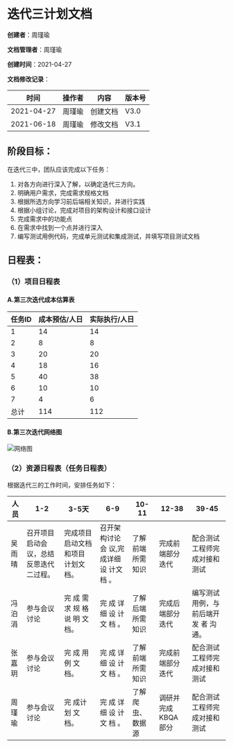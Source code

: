 # 迭代三计划文档

**创建者**：周瑾瑜

**文档管理者**：周瑾瑜

**创建时间**：2021-04-27

**文档修改记录**：

| 时间       | 操作者 | 内容     | 版本号 |
| ---------- | ------ | -------- | ------ |
| 2021-04-27 | 周瑾瑜 | 创建文档 | V3.0   |
| 2021-06-18 | 周瑾瑜 | 修改文档 | V3.1   |

## 阶段目标：

在迭代三中，团队应该完成以下任务：

1. 对各方向进行深入了解，以确定迭代三方向。
2. 明确用户需求，完成需求规格文档
3. 根据所选方向学习前后端相关知识，并进行实践
4. 根据小组讨论，完成对项目的架构设计和接口设计
5. 完成需求中的功能点
6. 在需求中找到一个点并进行深入
7. 编写测试用例代码，完成单元测试和集成测试，并填写项目测试文档

## 日程表：

### （1）项目日程表

#### A.第三次迭代成本估算表

| 任务ID | 成本预估/人日 | 实际执行/人日 |
| ------ | ------------- | ------------- |
| 1      | 14            | 14            |
| 2      | 8             | 8             |
| 3      | 20            | 20            |
| 4      | 18            | 16            |
| 5      | 40            | 38            |
| 6      | 10            | 10            |
| 7      | 4             | 6             |
| 总计   | 114           | 112           |

#### B.第三次迭代网络图

![网络图](https://gitee.com/great_fish1/pictures/raw/master/20210618075835.png)

### （2）资源日程表（任务日程表）

根据迭代三的工作时间，安排任务如下：

| 人员   | 1-2                                    | 3-5天                                | 6-9                                    | 10-11            | 12-38              | 39-45                                    |
| ------ | -------------------------------------- | ------------------------------------ | -------------------------------------- | ---------------- | ------------------ | ---------------------------------------- |
| 吴雨晴 | 召开项目启动会议，总结反思迭代二过程。 | 完成项目 启动文档 和项目 计划文 档。 | 召开架构讨论会 议,完成详细设 计文档 。 | 了解前端所需知识 | 完成前端部分迭代   | 配合测试 工程师完 成对接和 测试          |
| 冯泊涓 | 参与会议讨论                           | 完 成 需 求 规 格 说 明 文 档。      | 完 成 详 细 设 计 文 档 。             | 了解后端所需知识 | 完成后端部分迭代   | 编写测试 用例，与 前后端开 发 者 沟 通。 |
| 张嘉玥 | 参与会议讨论                           | 完 成 用 例 文 档。                  | 完 成 详 细 设 计 文 档 。             | 了解前端所需知识 | 完成前端部分迭代   | 配合测试 工程师完 成对接和 测试          |
| 周瑾瑜 | 参与会议讨论                           | 完 成计划 文 档。                    | 完 成 详 细 设 计 文 档 。             | 了解爬虫、数据源 | 调研并完成KBQA部分 | 配合测试 工程师完 成对接和 测试          |

